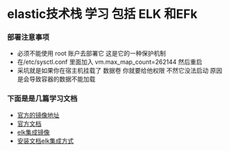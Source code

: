 # elastic技术栈 学习 包括 ELK  和EFk

### 部署注意事项
- 必须不能使用 root  账户去部署它 这是它的一种保护机制
- 在/etc/sysctl.conf 里面加入 vm.max_map_count=262144 然后重启
- 采坑就是如果你在宿主机挂载了 数据卷 你就要给他权限 不然它没法启动 原因是会导致容器的数据不能加载

###  下面是是几篇学习文档
- [官方的镜像地址](https://www.docker.elastic.co/)
- [官方文档](https://www.elastic.co/cn/)
- [elk集成镜像](https://hub.docker.com/r/sebp/elk/)
- [安装文档elk集成方式](https://juejin.im/post/5ba4c8ef6fb9a05d082a1f53)
